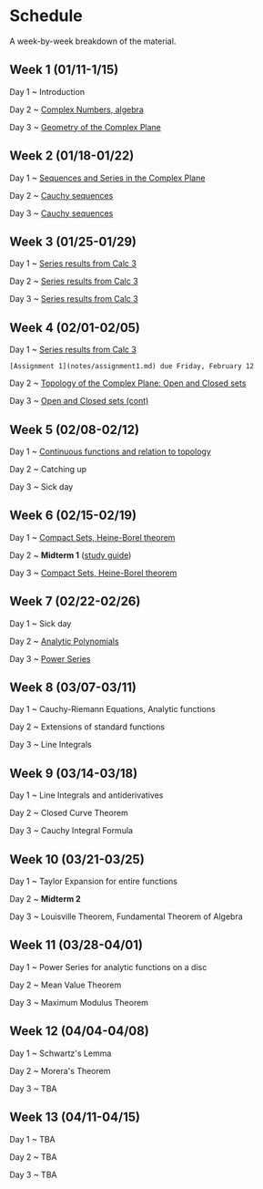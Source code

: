 # Schedule

A week-by-week breakdown of the material.

## Week  1 (01/11-1/15)

Day 1
  ~ Introduction

Day 2
  ~ [Complex Numbers, algebra](notes/complex_numbers.md)

Day 3
  ~ [Geometry of the Complex Plane](notes/complex_numbers.md)

## Week  2 (01/18-01/22)

Day 1
  ~ [Sequences and Series in the Complex Plane](notes/complex_series.md)

Day 2
  ~ [Cauchy sequences](notes/complex_series.md)

Day 3
  ~ [Cauchy sequences](notes/complex_series.md)

## Week  3 (01/25-01/29)

Day 1
  ~ [Series results from Calc 3](notes/complex_series.md)

Day 2
  ~ [Series results from Calc 3](notes/complex_series.md)

Day 3
  ~ [Series results from Calc 3](notes/complex_series.md)

## Week  4 (02/01-02/05)

Day 1
  ~ [Series results from Calc 3](notes/complex_series.md)

    [Assignment 1](notes/assignment1.md) due Friday, February 12

Day 2
  ~ [Topology of the Complex Plane: Open and Closed sets](notes/complex_topology.md)

Day 3
  ~ [Open and Closed sets (cont)](notes/complex_topology.md)

## Week  5 (02/08-02/12)

Day 1
  ~ [Continuous functions and relation to topology](notes/complex_topology.md)

Day 2
  ~ Catching up

Day 3
  ~ Sick day

## Week  6 (02/15-02/19)

Day 1
  ~ [Compact Sets, Heine-Borel theorem](notes/complex_topology.md)

Day 2
  ~ **Midterm 1** ([study guide](notes/midterm1_study_guide.md))

Day 3
  ~ [Compact Sets, Heine-Borel theorem](notes/complex_topology.md)

## Week  7 (02/22-02/26)

Day 1
  ~ Sick day

Day 2
  ~ [Analytic Polynomials](notes/analytic_polynomials.md)

Day 3
  ~ [Power Series](notes/power_series.md)

## Week  8 (03/07-03/11)

Day 1
  ~ Cauchy-Riemann Equations, Analytic functions

Day 2
  ~ Extensions of standard functions

Day 3
  ~ Line Integrals

## Week  9 (03/14-03/18)

Day 1
  ~ Line Integrals and antiderivatives

Day 2
  ~ Closed Curve Theorem

Day 3
  ~ Cauchy Integral Formula

## Week 10 (03/21-03/25)

Day 1
  ~ Taylor Expansion for entire functions

Day 2
  ~ **Midterm 2**

Day 3
  ~ Louisville Theorem, Fundamental Theorem of Algebra

## Week 11 (03/28-04/01)

Day 1
  ~ Power Series for analytic functions on a disc

Day 2
  ~ Mean Value Theorem

Day 3
  ~ Maximum Modulus Theorem

## Week 12 (04/04-04/08)

Day 1
  ~ Schwartz's Lemma

Day 2
  ~ Morera's Theorem

Day 3
  ~ TBA

## Week 13 (04/11-04/15)

Day 1
  ~ TBA

Day 2
  ~ TBA

Day 3
  ~ TBA
